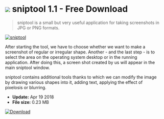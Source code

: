 # ![](https://cdn.softexe.net/static/icon/8/sniptool-10365.png) sniptool 1.1 - Free Download

> sniptool is a small but very useful application for taking screenshots in JPG or PNG formats.

[![sniptool](https://gallery.dpcdn.pl/imgc/Tools/81946/g_-_420x350_1.5_-_x0e435779-68f7-4162-9420-9271d72c60a8.jpg)](https://softexe.net/win/multimedia/image-capture/sniptool:pRcfe.html)

After starting the tool, we have to choose whether we want to make a screenshot of regular or irregular shape. Another - and the last step - is to select the area on the operating system desktop or in the running application. After doing this, a screen shot created by us will appear in the main sniptool window.
 
 sniptool contains additional tools thanks to which we can modify the image by drawing various shapes into it, adding text, applying the effect of pixelosis or blurring.


- **Update:** Apr 19 2018
- **File size:** 0.23 MB

[![Download](https://cdn.softexe.net/static/img/download.png)](https://softexe.net/win/multimedia/image-capture/sniptool:pRcfe.html)

